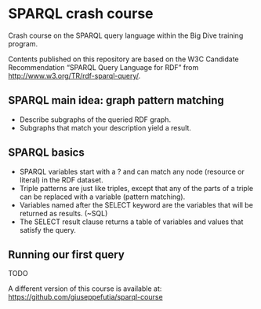 # SPARQL crash course
Crash course on the SPARQL query language within the Big Dive training program.

Contents published on this repository are based on the W3C Candidate Recommendation “SPARQL Query Language for RDF” from http://www.w3.org/TR/rdf-sparql-query/.

## SPARQL main idea: graph pattern matching
* Describe subgraphs of the queried RDF graph.
* Subgraphs that match your description yield a result.

## SPARQL basics

* SPARQL variables start with a ? and can match any node (resource or literal) in the RDF dataset.
* Triple patterns are just like triples, except that any of the parts of a triple can be replaced with a variable (pattern matching).
* Variables named after the SELECT keyword are the variables that will be returned as results. (~SQL)
* The SELECT result clause returns a table of variables and values that satisfy the query.

## Running our first query
TODO

A different version of this course is available at: https://github.com/giuseppefutia/sparql-course
